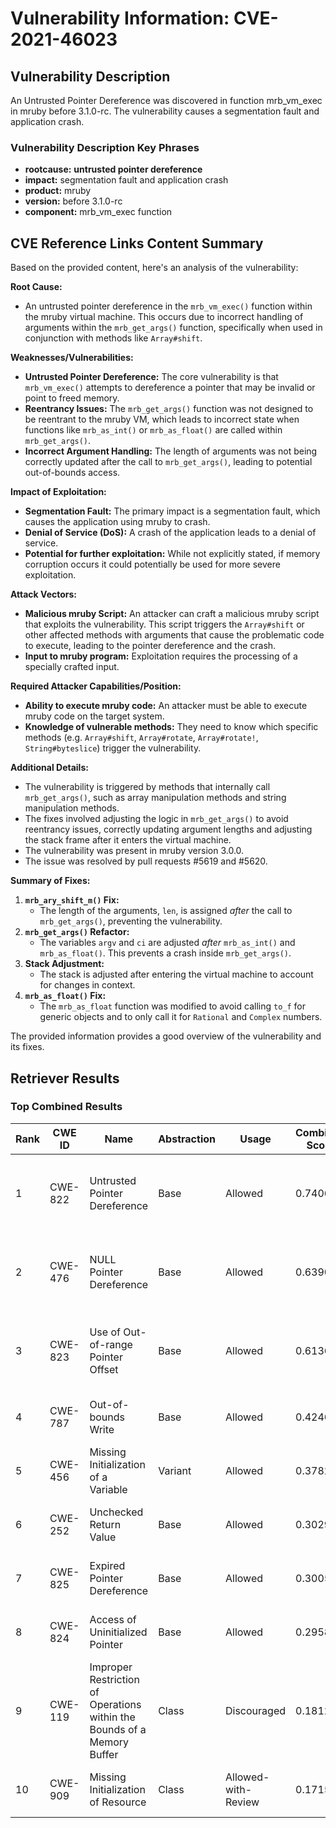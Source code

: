 # Vulnerability Information: CVE-2021-46023

## Vulnerability Description
An Untrusted Pointer Dereference was discovered in function mrb_vm_exec in mruby before 3.1.0-rc. The vulnerability causes a segmentation fault and application crash.

### Vulnerability Description Key Phrases
- **rootcause:** **untrusted pointer dereference**
- **impact:** segmentation fault and application crash
- **product:** mruby
- **version:** before 3.1.0-rc
- **component:** mrb_vm_exec function

## CVE Reference Links Content Summary
Based on the provided content, here's an analysis of the vulnerability:

**Root Cause:**

*   An untrusted pointer dereference in the `mrb_vm_exec()` function within the mruby virtual machine. This occurs due to incorrect handling of arguments within the `mrb_get_args()` function, specifically when used in conjunction with methods like `Array#shift`.

**Weaknesses/Vulnerabilities:**

*   **Untrusted Pointer Dereference:**  The core vulnerability is that `mrb_vm_exec()` attempts to dereference a pointer that may be invalid or point to freed memory.
*   **Reentrancy Issues:** The `mrb_get_args()` function was not designed to be reentrant to the mruby VM, which leads to incorrect state when functions like `mrb_as_int()` or `mrb_as_float()` are called within `mrb_get_args()`.
*   **Incorrect Argument Handling:** The length of arguments was not being correctly updated after the call to `mrb_get_args()`, leading to potential out-of-bounds access.

**Impact of Exploitation:**

*   **Segmentation Fault:**  The primary impact is a segmentation fault, which causes the application using mruby to crash.
*   **Denial of Service (DoS):** A crash of the application leads to a denial of service.
*   **Potential for further exploitation:** While not explicitly stated, if memory corruption occurs it could potentially be used for more severe exploitation.

**Attack Vectors:**

*   **Malicious mruby Script:** An attacker can craft a malicious mruby script that exploits the vulnerability. This script triggers the `Array#shift` or other affected methods with arguments that cause the problematic code to execute, leading to the pointer dereference and the crash.
*   **Input to mruby program:** Exploitation requires the processing of a specially crafted input.

**Required Attacker Capabilities/Position:**

*   **Ability to execute mruby code:** An attacker must be able to execute mruby code on the target system.
*   **Knowledge of vulnerable methods:** They need to know which specific methods (e.g. `Array#shift`, `Array#rotate`, `Array#rotate!`, `String#byteslice`) trigger the vulnerability.

**Additional Details:**

*   The vulnerability is triggered by methods that internally call `mrb_get_args()`, such as array manipulation methods and string manipulation methods.
*   The fixes involved adjusting the logic in `mrb_get_args()` to avoid reentrancy issues, correctly updating argument lengths and adjusting the stack frame after it enters the virtual machine.
*   The vulnerability was present in mruby version 3.0.0.
*   The issue was resolved by pull requests #5619 and #5620.

**Summary of Fixes:**

1.  **`mrb_ary_shift_m()` Fix:**
    *   The length of the arguments, `len`, is assigned *after* the call to `mrb_get_args()`, preventing the vulnerability.
2.  **`mrb_get_args()` Refactor:**
    *   The variables `argv` and `ci` are adjusted *after* `mrb_as_int()` and `mrb_as_float()`. This prevents a crash inside `mrb_get_args()`.
3.  **Stack Adjustment:**
    *   The stack is adjusted after entering the virtual machine to account for changes in context.
4.  **`mrb_as_float()` Fix:**
    *   The `mrb_as_float` function was modified to avoid calling `to_f` for generic objects and to only call it for `Rational` and `Complex` numbers.

The provided information provides a good overview of the vulnerability and its fixes.

## Retriever Results

### Top Combined Results

| Rank | CWE ID | Name | Abstraction | Usage | Combined Score | Retrievers | Individual Scores |
|------|--------|------|-------------|-------|---------------|------------|-------------------|
| 1 | CWE-822 | Untrusted Pointer Dereference | Base | Allowed | 0.7406 | dense, sparse, graph | dense: 0.546, sparse: 0.253, graph: 0.903 |
| 2 | CWE-476 | NULL Pointer Dereference | Base | Allowed | 0.6390 | dense, sparse, graph | dense: 0.475, sparse: 0.185, graph: 0.826 |
| 3 | CWE-823 | Use of Out-of-range Pointer Offset | Base | Allowed | 0.6136 | dense, sparse, graph | dense: 0.498, sparse: 0.142, graph: 0.791 |
| 4 | CWE-787 | Out-of-bounds Write | Base | Allowed | 0.4246 | sparse, graph | sparse: 0.117, graph: 1.000 |
| 5 | CWE-456 | Missing Initialization of a Variable | Variant | Allowed | 0.3782 | sparse, graph | sparse: 0.132, graph: 0.935 |
| 6 | CWE-252 | Unchecked Return Value | Base | Allowed | 0.3029 | dense, sparse | dense: 0.463, sparse: 0.125 |
| 7 | CWE-825 | Expired Pointer Dereference | Base | Allowed | 0.3005 | dense, sparse | dense: 0.477, sparse: 0.108 |
| 8 | CWE-824 | Access of Uninitialized Pointer | Base | Allowed | 0.2958 | dense, sparse | dense: 0.461, sparse: 0.114 |
| 9 | CWE-119 | Improper Restriction of Operations within the Bounds of a Memory Buffer | Class | Discouraged | 0.1812 | sparse, graph | sparse: 0.138, graph: 0.911 |
| 10 | CWE-909 | Missing Initialization of Resource | Class | Allowed-with-Review | 0.1715 | dense, sparse | dense: 0.461, sparse: 0.107 |

